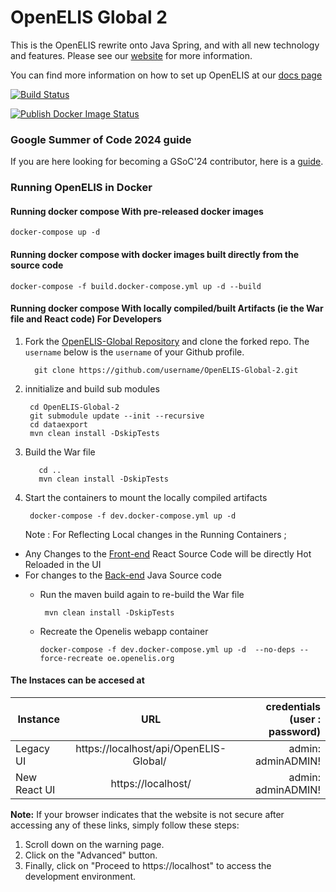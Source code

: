 # OpenELIS Global 2
This is the OpenELIS rewrite onto Java Spring, and with all new technology and features. Please see our [website](http://www.openelis-global.org/) for more information. 

You can find more information on how to set up OpenELIS at our [docs page](http://docs.openelis-global.org/)

[![Build Status](https://github.com/I-TECH-UW/OpenELIS-Global-2/actions/workflows/ci.yml/badge.svg)](https://github.com/I-TECH-UW/OpenELIS-Global-2/actions/workflows/ci.yml)

[![Publish Docker Image Status](https://github.com/I-TECH-UW/OpenELIS-Global-2/actions/workflows/publish.yml/badge.svg)](https://github.com/I-TECH-UW/OpenELIS-Global-2/actions/workflows/publish.yml)
### Google Summer of Code 2024 guide

If you are here looking for becoming a GSoC'24 contributor, here is a [guide](./google-summer-of-code-2024).

### Running OpenELIS in Docker
#### Running docker compose With pre-released docker images
    docker-compose up -d

#### Running docker compose with docker images built directly from the source code
    docker-compose -f build.docker-compose.yml up -d --build

#### Running docker compose With locally compiled/built Artifacts (ie the War file and React code) For Developers
1. Fork the [OpenELIS-Global Repository](https://github.com/I-TECH-UW/OpenELIS-Global-2.git) and clone the forked repo. The `username` below is the `username` of your Github profile.

         git clone https://github.com/username/OpenELIS-Global-2.git 

2. innitialize and build sub modules

        cd OpenELIS-Global-2
        git submodule update --init --recursive
        cd dataexport
        mvn clean install -DskipTests

3.   Build the War file

            cd ..
            mvn clean install -DskipTests

4. Start the containers to mount the locally compiled artifacts

        docker-compose -f dev.docker-compose.yml up -d    

    Note : For Reflecting Local changes in the Running Containers ;
 * Any Changes to the [Front-end](./frontend/) React Source Code  will be directly Hot Reloaded in the UI
 * For changes to the [Back-end](./src/) Java Source code  
   - Run the maven build again  to re-build the War file

          mvn clean install -DskipTests

   -  Recreate the Openelis webapp container

          docker-compose -f dev.docker-compose.yml up -d  --no-deps --force-recreate oe.openelis.org          

#### The Instaces can be accesed at 

| Instance  |     URL       | credentials (user : password)|
|---------- |:-------------:|------:                       |
| Legacy UI   |  https://localhost/api/OpenELIS-Global/  | admin: adminADMIN! |
| New React UI  |    https://localhost/  |  admin: adminADMIN!

**Note:** If your browser indicates that the website is not secure after accessing any of these links, simply follow these steps:
1. Scroll down on the warning page.
2. Click on the "Advanced" button.
3. Finally, click on "Proceed to https://localhost" to access the development environment.

